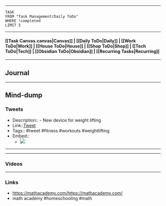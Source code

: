 
---
```dataview
TASK
FROM "Task Management/Daily ToDo"
WHERE !completed
LIMIT 5
```
---

#### [[Task Canvas.canvas|Canvas]] | [[Daily ToDo|Daily]] | [[Work ToDo|Work]] |  [[House ToDo|House]] |  [[Shop ToDo|Shop]] | [[Tech ToDo|Tech]] | [[Obsidian ToDo|Obsidian]] | [[Recurring Tasks|Recurring]] 
---
## Journal

---
## Mind-dump

### Tweets
- Description:: - New device for weight lifting
- Link::[Tweet](https://x.com/somewheresy/status/1825327559111811267?t=pr2GoFdJEIePVfAojFh3gQ&s=19)
- Tags:: #tweet #fitness #workouts #weightlifting
- Embed:: 
	- ![](https://x.com/somewheresy/status/1825327559111811267?t=pr2GoFdJEIePVfAojFh3gQ&s=19)

 --- 


---
### Videos

---
### Links 
- https://mathacademy.com/https://mathacademy.com/
- math academy #homeschooling #math 